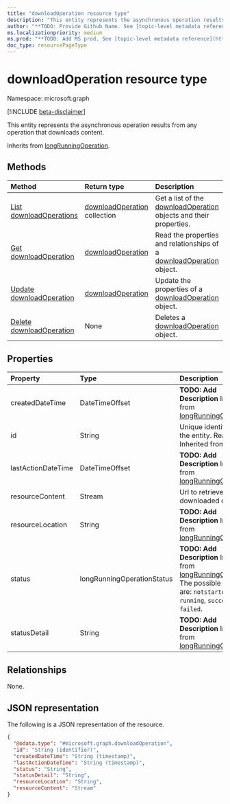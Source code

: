 ```yaml
---
title: "downloadOperation resource type"
description: "This entity represents the asynchronous operation results from any operation that downloads content."
author: "**TODO: Provide Github Name. See [topic-level metadata reference](https://msgo.azurewebsites.net/add/document/guidelines/metadata.html#topic-level-metadata)**"
ms.localizationpriority: medium
ms.prod: "**TODO: Add MS prod. See [topic-level metadata reference](https://msgo.azurewebsites.net/add/document/guidelines/metadata.html#topic-level-metadata)**"
doc_type: resourcePageType
---
```


# downloadOperation resource type

Namespace: microsoft.graph

[!INCLUDE [beta-disclaimer](../../includes/beta-disclaimer.md)]

This entity represents the asynchronous operation results from any operation that downloads content.


Inherits from [longRunningOperation](../resources/longrunningoperation.md).

## Methods
|Method|Return type|Description|
|:---|:---|:---|
|[List downloadOperations](../api/downloadoperation-list.md)|[downloadOperation](../resources/downloadoperation.md) collection|Get a list of the [downloadOperation](../resources/downloadoperation.md) objects and their properties.|
|[Get downloadOperation](../api/downloadoperation-get.md)|[downloadOperation](../resources/downloadoperation.md)|Read the properties and relationships of a [downloadOperation](../resources/downloadoperation.md) object.|
|[Update downloadOperation](../api/downloadoperation-update.md)|[downloadOperation](../resources/downloadoperation.md)|Update the properties of a [downloadOperation](../resources/downloadoperation.md) object.|
|[Delete downloadOperation](../api/downloadoperation-delete.md)|None|Deletes a [downloadOperation](../resources/downloadoperation.md) object.|

## Properties
|Property|Type|Description|
|:---|:---|:---|
|createdDateTime|DateTimeOffset|**TODO: Add Description** Inherited from [longRunningOperation](../resources/longrunningoperation.md).|
|id|String|Unique identifier for the entity. Read-only. Inherited from [entity](../resources/entity.md).|
|lastActionDateTime|DateTimeOffset|**TODO: Add Description** Inherited from [longRunningOperation](../resources/longrunningoperation.md).|
|resourceContent|Stream|Url to retrieve the downloaded content.|
|resourceLocation|String|**TODO: Add Description** Inherited from [longRunningOperation](../resources/longrunningoperation.md).|
|status|longRunningOperationStatus|**TODO: Add Description** Inherited from [longRunningOperation](../resources/longrunningoperation.md). The possible values are: `notstarted`, `running`, `succeeded`, `failed`.|
|statusDetail|String|**TODO: Add Description** Inherited from [longRunningOperation](../resources/longrunningoperation.md).|

## Relationships
None.

## JSON representation
The following is a JSON representation of the resource.
<!-- {
  "blockType": "resource",
  "keyProperty": "id",
  "@odata.type": "microsoft.graph.downloadOperation",
  "baseType": "microsoft.graph.longRunningOperation",
  "openType": false
}
-->
``` json
{
  "@odata.type": "#microsoft.graph.downloadOperation",
  "id": "String (identifier)",
  "createdDateTime": "String (timestamp)",
  "lastActionDateTime": "String (timestamp)",
  "status": "String",
  "statusDetail": "String",
  "resourceLocation": "String",
  "resourceContent": "Stream"
}
```

